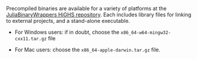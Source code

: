 Precompiled binaries are available for a variety of
platforms at the [JuliaBinaryWrappers HiGHS
repository](https://github.com/JuliaBinaryWrappers/HiGHS_jll.jl/releases). Each
includes library files for linking to external projects, and a
stand-alone executable.

* For Windows users: if in doubt, choose the `x86_64-w64-mingw32-cxx11.tar.gz` file

* For Mac users: choose the `x86_64-apple-darwin.tar.gz` file.

